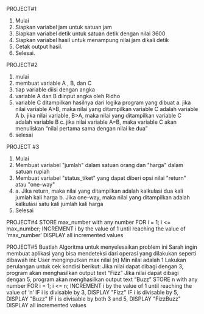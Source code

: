 PROJECT#1
1. Mulai
2. Siapkan variabel jam untuk satuan jam
3. Siapkan variabel detik untuk satuan detik dengan nilai 3600
4. Siapkan variabel hasil untuk menampung nilai jam dikali detik
5. Cetak output hasil.
6. Selesai.


PROJECT#2
1. mulai
2. membuat variable A , B, dan C
3. tiap variable diisi dengan angka
4. variable A dan B diinput angka oleh Ridho
5. variable C ditampilkan hasilnya dari logika program yang dibuat 
   a. jika nilai variable A>B, maka nilai yang ditampilkan variable C adalah variable A
   b. jika nilai variable, B>A, maka nilai yang ditampilkan variable C adalah variable B
   c. jika nilai variable A=B, maka variable C akan menuliskan “nilai pertama sama dengan nilai ke dua”
6. selesai

PROJECT #3
1. Mulai
2. Membuat variabel "jumlah" dalam satuan orang dan "harga" dalam satuan rupiah
3. Membuat variabel "status_tiket" yang dapat diberi opsi nilai "return" atau "one-way"
4. a. Jika return, maka nilai yang ditampilkan adalah kalkulasi dua kali jumlah kali harga
   b. Jika one-way, maka nilai yang ditampilkan adalah kalkulasi satu kali jumlah kali harga
5. Selesai

PROJECT#4
STORE max_number with any number
FOR i = 1; i <= max_number; INCREMENT i by the value of 1 until reaching the value of ‘max_number’
DISPLAY all incremented values

PROJECT#5
Buatlah Algoritma untuk menyelesaikan problem ini
Sarah ingin membuat aplikasi yang bisa mendeteksi dari operasi yang dilakukan seperti dibawah ini:
User menginputkan max nilai (n)
Min nilai adalah 1
Lakukan perulangan untuk cek kondisi berikut:
Jika nilai dapat dibagi dengan 3, program akan menghasilkan output text “Fizz”
Jika nilai dapat dibagi dengan 5, program akan menghasilkan output text “Buzz”
STORE n with any number
FOR i = 1; i <= n; INCREMENT i by the value of 1 until reaching the value of ‘n’
IF i is divisable by 3, DISPLAY "Fizz"
IF i is divisable by 5, DISPLAY "Buzz"
IF i is divisable by both 3 and 5, DISPLAY "FizzBuzz" 
DISPLAY all incremented values